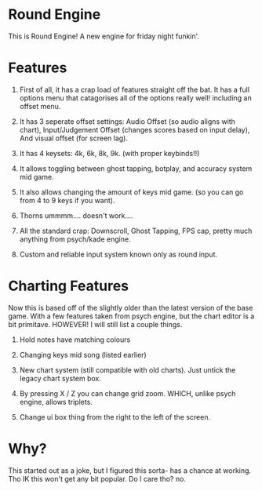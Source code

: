 # Round Engine

This is Round Engine! A new engine for friday night funkin'.

# Features

1. First of all, it has a crap load of features straight off the bat. It has a full options menu that catagorises all of the options really well! including an offset menu.

2. It has 3 seperate offset settings: Audio Offset (so audio aligns with chart), Input/Judgement Offset (changes scores based on input delay), And visual offset (for screen lag).

3. It has 4 keysets: 4k, 6k, 8k, 9k. (with proper keybinds!!)

4. It allows toggling between ghost tapping, botplay, and accuracy system mid game.

5. It also allows changing the amount of keys mid game. (so you can go from 4 to 9 keys if you want).

6. Thorns ummmm.... doesn't work....

7. All the standard crap: Downscroll, Ghost Tapping, FPS cap, pretty much anything from psych/kade engine.

8. Custom and reliable input system known only as round input.

# Charting Features

Now this is based off of the slightly older than the latest version of the base game. With a few features taken from psych engine, but the chart editor is a bit primitave. HOWEVER! I will still list a couple things.

1. Hold notes have matching colours

2. Changing keys mid song (listed earlier)

3. New chart system (still compatible with old charts). Just untick the legacy chart system box.

4. By pressing X / Z you can change grid zoom. WHICH, unlike psych engine, allows triplets.

5. Change ui box thing from the right to the left of the screen.

# Why?

This started out as a joke, but I figured this sorta- has a chance at working. Tho IK this won't get any bit popular. Do I care tho? no.
